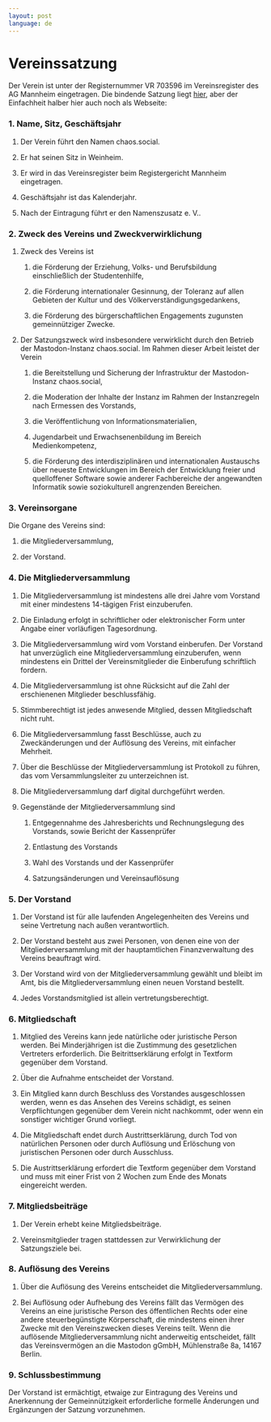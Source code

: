 ```yaml
---
layout: post
language: de
---
```


# Vereinssatzung

Der Verein ist unter der Registernummer VR 703596 im Vereinsregister des AG Mannheim eingetragen. Die bindende Satzung
liegt [hier](/assets/files/Satzung.pdf), aber der Einfachheit halber hier auch noch als Webseite:

### 1. Name, Sitz, Geschäftsjahr

1.  Der Verein führt den Namen chaos.social.

2.  Er hat seinen Sitz in Weinheim.

3.  Er wird in das Vereinsregister beim Registergericht Mannheim
    eingetragen.

4.  Geschäftsjahr ist das Kalenderjahr.

5.  Nach der Eintragung führt er den Namenszusatz e. V..

### 2. Zweck des Vereins und Zweckverwirklichung

1.  Zweck des Vereins ist

    1.  die Förderung der Erziehung, Volks- und Berufsbildung
        einschließlich der Studentenhilfe,

    2.  die Förderung internationaler Gesinnung, der Toleranz auf allen
        Gebieten der Kultur und des Völkerverständigungsgedankens,

    3.  die Förderung des bürgerschaftlichen Engagements zugunsten
        gemeinnütziger Zwecke.

2.  Der Satzungszweck wird insbesondere verwirklicht durch den Betrieb
    der Mastodon-Instanz chaos.social. Im Rahmen dieser Arbeit leistet
    der Verein

    1.  die Bereitstellung und Sicherung der Infrastruktur der
        Mastodon-Instanz chaos.social,

    2.  die Moderation der Inhalte der Instanz im Rahmen der
        Instanzregeln nach Ermessen des Vorstands,

    3.  die Veröffentlichung von Informationsmaterialien,

    4.  Jugendarbeit und Erwachsenenbildung im Bereich Medienkompetenz,

    5.  die Förderung des interdisziplinären und internationalen
        Austauschs über neueste Entwicklungen im Bereich der Entwicklung
        freier und quelloffener Software sowie anderer Fachbereiche der
        angewandten Informatik sowie soziokulturell angrenzenden
        Bereichen.

### 3. Vereinsorgane

Die Organe des Vereins sind:

1.  die Mitgliederversammlung,

2.  der Vorstand.

### 4. Die Mitgliederversammlung

1.  Die Mitgliederversammlung ist mindestens alle drei Jahre vom
    Vorstand mit einer mindestens 14-tägigen Frist einzuberufen.

2.  Die Einladung erfolgt in schriftlicher oder elektronischer Form
    unter Angabe einer vorläufigen Tagesordnung.

3.  Die Mitgliederversammlung wird vom Vorstand einberufen. Der Vorstand
    hat unverzüglich eine Mitgliederversammlung einzuberufen, wenn
    mindestens ein Drittel der Vereinsmitglieder die Einberufung
    schriftlich fordern.

4.  Die Mitgliederversammlung ist ohne Rücksicht auf die Zahl der
    erschienenen Mitglieder beschlussfähig.

5.  Stimmberechtigt ist jedes anwesende Mitglied, dessen Mitgliedschaft
    nicht ruht.

6.  Die Mitgliederversammlung fasst Beschlüsse, auch zu Zweckänderungen
    und der Auflösung des Vereins, mit einfacher Mehrheit.

7.  Über die Beschlüsse der Mitgliederversammlung ist Protokoll zu
    führen, das vom Versammlungsleiter zu unterzeichnen ist.

8.  Die Mitgliederversammlung darf digital durchgeführt werden.

9.  Gegenstände der Mitgliederversammlung sind

    1.  Entgegennahme des Jahresberichts und Rechnungslegung des
        Vorstands, sowie Bericht der Kassenprüfer

    2.  Entlastung des Vorstands

    3.  Wahl des Vorstands und der Kassenprüfer

    4.  Satzungsänderungen und Vereinsauflösung

### 5. Der Vorstand

1.  Der Vorstand ist für alle laufenden Angelegenheiten des Vereins und
    seine Vertretung nach außen verantwortlich.

2.  Der Vorstand besteht aus zwei Personen, von denen eine von der
    Mitgliederversammlung mit der hauptamtlichen Finanzverwaltung des
    Vereins beauftragt wird.

3.  Der Vorstand wird von der Mitgliederversammlung gewählt und bleibt
    im Amt, bis die Mitgliederversammlung einen neuen Vorstand bestellt.

4.  Jedes Vorstandsmitglied ist allein vertretungsberechtigt.

### 6. Mitgliedschaft

1.  Mitglied des Vereins kann jede natürliche oder juristische Person
    werden. Bei Minderjährigen ist die Zustimmung des gesetzlichen
    Vertreters erforderlich. Die Beitrittserklärung erfolgt in Textform
    gegenüber dem Vorstand.

2.  Über die Aufnahme entscheidet der Vorstand.

3.  Ein Mitglied kann durch Beschluss des Vorstandes ausgeschlossen
    werden, wenn es das Ansehen des Vereins schädigt, es seinen
    Verpflichtungen gegenüber dem Verein nicht nachkommt, oder wenn ein
    sonstiger wichtiger Grund vorliegt.

4.  Die Mitgliedschaft endet durch Austrittserklärung, durch Tod von
    natürlichen Personen oder durch Auflösung und Erlöschung von
    juristischen Personen oder durch Ausschluss.

5.  Die Austrittserklärung erfordert die Textform gegenüber dem Vorstand
    und muss mit einer Frist von 2 Wochen zum Ende des Monats
    eingereicht werden.

### 7. Mitgliedsbeiträge

1.  Der Verein erhebt keine Mitgliedsbeiträge.

2.  Vereinsmitglieder tragen stattdessen zur Verwirklichung der
    Satzungsziele bei.

### 8. Auflösung des Vereins

1.  Über die Auflösung des Vereins entscheidet die
    Mitgliederversammlung.

2.  Bei Auflösung oder Aufhebung des Vereins fällt das Vermögen des
    Vereins an eine juristische Person des öffentlichen Rechts oder eine
    andere steuerbegünstigte Körperschaft, die mindestens einen ihrer
    Zwecke mit den Vereinszwecken dieses Vereins teilt. Wenn die
    auflösende Mitgliederversammlung nicht anderweitig entscheidet,
    fällt das Vereinsvermögen an die Mastodon gGmbH, Mühlenstraße 8a,
    14167 Berlin.

### 9. Schlussbestimmung

Der Vorstand ist ermächtigt, etwaige zur Eintragung des Vereins und
Anerkennung der Gemeinnützigkeit erforderliche formelle Änderungen und
Ergänzungen der Satzung vorzunehmen.
